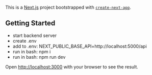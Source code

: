 This is a [Next.js](https://nextjs.org) project bootstrapped with [`create-next-app`](https://nextjs.org/docs/app/api-reference/cli/create-next-app).

## Getting Started
- start backend server
- create .env
- add to .env: NEXT_PUBLIC_BASE_API=http://localhost:5000/api
- run in bash: npm i 
- run in bash: npm run dev

Open [http://localhost:3000](http://localhost:3000) with your browser to see the result.
